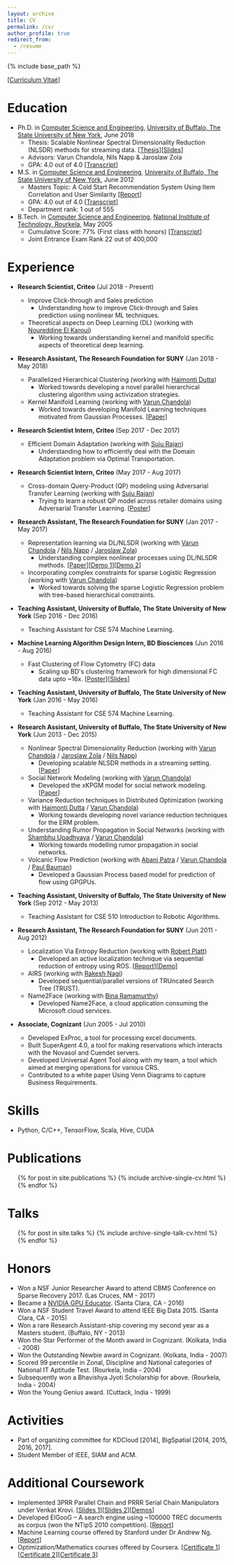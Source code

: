 ```yaml
---
layout: archive
title: CV
permalink: /cv/
author_profile: true
redirect_from:
  - /resume
---
```


{% include base_path %}

[[Curriculum Vitaé](http://schrilax.github.io/files/Suchismit_CV.pdf)]

Education
======
* Ph.D. in [Computer Science and Engineering](https://engineering.buffalo.edu/computer-science-engineering.html), [University of Buffalo, The State University of New York](http://www.buffalo.edu), June 2018
  - Thesis: Scalable Nonlinear Spectral Dimensionality Reduction (NLSDR) methods for streaming data. [[Thesis](http://schrilax.github.io/files/thesis_final.pdf)][[Slides](http://schrilax.github.io/files/thesis_defense.pdf)]
  - Advisors: Varun Chandola, Nils Napp & Jaroslaw Zola
  - GPA: 4.0 out of 4.0 [[Transcript](http://schrilax.github.io/files/ub-cse-unofficial-transcript.pdf)]
* M.S. in [Computer Science and Engineering](https://engineering.buffalo.edu/computer-science-engineering.html), [University of Buffalo, The State University of New York](http://www.buffalo.edu), June 2012
  - Masters Topic: A Cold Start Recommendation System Using Item Correlation and User Similarity [[Report](http://schrilax.github.io/files/iRec.pdf)]
  - GPA: 4.0 out of 4.0 [[Transcript](http://schrilax.github.io/files/ub-cse-unofficial-transcript.pdf)]
  - Department rank: 1 out of 555
* B.Tech. in [Computer Science and Engineering](https://www.nitrkl.ac.in/CS/Default.aspx), [National Institute of Technology, Rourkela](https://www.nitrkl.ac.in), May 2005
  - Cumulative Score: 77% (First class with honors) [[Transcript](http://schrilax.github.io/files/nit_bachelors_transcript.pdf)]
  - Joint Entrance Exam Rank 22 out of 400,000

Experience
======
* __Research Scientist, Criteo__ (Jul 2018 - Present)
  - Improve Click-through and Sales prediction
    - Understanding how to improve Click-through and Sales prediction using nonlinear ML techniques.
  - Theoretical aspects on Deep Learning (DL) (working with [Noureddine El Karoui](https://statistics.berkeley.edu/people/noureddine-el-karoui))
    - Working towards understanding kernel and manifold specific aspects of theoretical deep learning.

* __Research Assistant, The Research Foundation for SUNY__ (Jan 2018 - May 2018)
  - Parallelized Hierarchical Clustering (working with [Haimonti Dutta](http://mgt.buffalo.edu/faculty/academic-departments/management-science-systems/faculty/haimonti-dutta.html))
    - Worked towards developing a novel parallel hierarchical clustering algorithm using activization strategies.
  - Kernel Manifold Learning (working with [Varun Chandola](https://cse.buffalo.edu/~chandola/))
    - Worked towards developing Manifold Learning techniques motivated from Gaussian Processes. [[Paper](https://arxiv.org/abs/1804.08833)]

* __Research Scientist Intern, Criteo__ (Sep 2017 - Dec 2017)
  - Efficient Domain Adaptation (working with [Suju Rajan](https://www.linkedin.com/in/suju-rajan/))
    - Understanding how to efficiently deal with the Domain Adaptation problem via Optimal Transportation.

* __Research Scientist Intern, Criteo__ (May 2017 - Aug 2017)
  - Cross-domain Query-Product (QP) modeling using Adversarial Transfer Learning (working with [Suju Rajan](https://www.linkedin.com/in/suju-rajan/))
    - Trying to learn a robust QP model across retailer domains using Adversarial Transfer Learning. [[Poster](http://schrilax.github.io/files/Criteo_Domain_Adaptation.pdf)]

* __Research Assistant, The Research Foundation for SUNY__ (Jan 2017 - May 2017)
  - Representation learning via DL/NLSDR (working with [Varun Chandola](https://cse.buffalo.edu/~chandola/) / [Nils Napp](https://cse.buffalo.edu/~nnapp/) / [Jaroslaw Zola](https://cse.buffalo.edu/~jzola/))
    - Understanding complex nonlinear processes using DL/NLSDR methods. [[Paper](http://ieeexplore.ieee.org/document/8257987/)][[Demo 1](https://www.youtube.com/watch?v=fwT1zJ7VMFc)][[Demo 2](https://www.youtube.com/watch?v=ehN4I1TsBRc)]
  - Incorporating complex constraints for sparse Logistic Regression (working with [Varun Chandola](https://cse.buffalo.edu/~chandola/))
    - Worked towards solving the sparse Logistic Regression problem with tree-based hierarchical constraints.

* __Teaching Assistant, University of Buffalo, The State University of New York__ (Sep 2016 - Dec 2016)
  - Teaching Assistant for CSE 574 Machine Learning.

* __Machine Learning Algorithm Design Intern, BD Biosciences__ (Jun 2016 - Aug 2016)
  - Fast Clustering of Flow Cytometry (FC) data
    - Scaling up BD's clustering framework for high dimensional FC data upto \~16x. [[Poster](http://schrilax.github.io/files/BD_Fast_Adaptive_Mean_Shift.pdf)][[Slides](http://schrilax.github.io/files/Parallel_FAMS.pdf)]

* __Teaching Assistant, University of Buffalo, The State University of New York__ (Jan 2016 - May 2016)
  - Teaching Assistant for CSE 574 Machine Learning.

* __Research Assistant, University of Buffalo, The State University of New York__ (Jun 2013 - Dec 2015)
  - Nonlinear Spectral Dimensionality Reduction (working with [Varun Chandola](https://cse.buffalo.edu/~chandola/) / [Jaroslaw Zola](https://cse.buffalo.edu/~jzola/) / [Nils Napp](https://cse.buffalo.edu/~nnapp/))
    - Developing scalable NLSDR methods in a streaming setting. [[Paper](https://epubs.siam.org/doi/10.1137/1.9781611974973.84)]
  - Social Network Modeling (working with [Varun Chandola](https://cse.buffalo.edu/~chandola/))
    - Developed the xKPGM model for social network modeling. [[Paper](http://ieeexplore.ieee.org/document/7363817/)]
  - Variance Reduction techniques in Distributed Optimization (working with [Haimonti Dutta](http://mgt.buffalo.edu/faculty/academic-departments/management-science-systems/faculty/haimonti-dutta.html) / [Varun Chandola](https://cse.buffalo.edu/~chandola/))
    - Working towards developing novel variance reduction techniques for the ERM problem.
  - Understanding Rumor Propagation in Social Networks (working with [Shambhu Upadhyaya](https://cse.buffalo.edu/~shambhu/) / [Varun Chandola](https://cse.buffalo.edu/~chandola/))
    - Working towards modelling rumor propagation in social networks.
  - Volcanic Flow Prediction (working with [Abani Patra](https://engineering.tufts.edu/people/faculty/abani-patra) / [Varun Chandola](https://cse.buffalo.edu/~chandola/) / [Paul Bauman](https://www.linkedin.com/in/paul-bauman-84a7093a))
    - Developed a Gaussian Process based model for prediction of flow using GPGPUs.

* __Teaching Assistant, University of Buffalo, The State University of New York__ (Sep 2012 - May 2013)
  - Teaching Assistant for CSE 510 Introduction to Robotic Algorithms.

* __Research Assistant, The Research Foundation for SUNY__ (Jun 2011 - Aug 2012)
  - Localization Via Entropy Reduction (working with [Robert Platt](https://www.khoury.northeastern.edu/people/robert-platt/))
    - Developed an active localization technique via sequential reduction of entropy using ROS. [[Report](http://schrilax.github.io/files/Localization.pdf)][[Demo](https://www.youtube.com/watch?v=Pqn-tMojdjk)]
  - AIRS (working with [Rakesh Nagi](https://ise.illinois.edu/directory/profile/nagi))
    - Developed sequential/parallel versions of TRUncated Search Tree (TRUST).
  - Name2Face (working with [Bina Ramamurthy](https://cse.buffalo.edu/~bina/))
    - Developed Name2Face, a cloud application consuming the Microsoft cloud services.

* __Associate, Cognizant__ (Jun 2005 - Jul 2010)
  - Developed ExProc, a tool for processing excel documents.
  - Built SuperAgent 4.0, a tool for making reservations which interacts with the Novasol and Cuendet servers.
  - Developed Universal Agent Tool along with my team, a tool which aimed at merging operations for various CRS.
  - Contributed to a white paper Using Venn Diagrams to capture Business Requirements.

Skills
======
* Python, C/C++, TensorFlow, Scala, Hive, CUDA

Publications
======
  <ul>{% for post in site.publications %}
    {% include archive-single-cv.html %}
  {% endfor %}</ul>
  
Talks
======
  <ul>{% for post in site.talks %}
    {% include archive-single-talk-cv.html %}
  {% endfor %}</ul>

Honors
======
* Won a NSF Junior Researcher Award to attend CBMS Conference on Sparse Recovery 2017. (Las Cruces, NM - 2017)
* Became a [NVIDIA GPU Educator](https://developer.nvidia.com/educators). (Santa Clara, CA - 2016)
* Won a NSF Student Travel Award to attend IEEE Big Data 2015. (Santa Clara, CA - 2015)
* Won a rare Research Assistant-ship covering my second year as a Masters student. (Buffalo, NY - 2013)
* Won the Star Performer of the Month award in Cognizant. (Kolkata, India - 2008)
* Won the Outstanding Newbie award in Cognizant. (Kolkata, India - 2007)
* Scored 99 percentile in Zonal, Discipline and National categories of National IT Aptitude Test. (Rourkela, India - 2004)
* Subsequently won a Bhavishya Jyoti Scholarship for above. (Rourkela, India - 2004)
* Won the Young Genius award. (Cuttack, India - 1999)

Activities
======
* Part of organizing committee for KDCloud [2014], BigSpatial [2014, 2015, 2016, 2017].
* Student Member of IEEE, SIAM and ACM.

Additional Coursework
======
* Implemented 3PRR Parallel Chain and PRRR Serial Chain Manipulators under Venkat Krovi. [[Slides 1](http://schrilax.github.io/files/3-PRR-parallel-chain-manipulator.pdf)][[Slides 2](http://schrilax.github.io/files/PRRR-serial-chain-manipulator.pdf)][[Demos](http://schrilax.github.io/files/youtube-video-links.txt)]
* Developed ElGooG – A search engine using \~100000 TREC documents as corpus (won the NTipS 2010 competition). [[Report](http://schrilax.github.io/files/ElGooG.pdf)]
* Machine Learning course offered by Stanford under Dr Andrew Ng. [[Report](http://schrilax.github.io/files/statement-of-accomplishment.pdf)]
* Optimization/Mathematics courses offered by Coursera. [[Certificate 1](http://schrilax.github.io/files/Linear_Programming_2014.pdf)][[Certificate 2](http://schrilax.github.io/files/Complex_Analysis_2014.pdf)][[Certificate 3](http://schrilax.github.io/files/Coursera3JL97R9BMUPF.pdf)]
